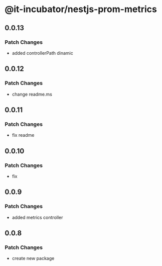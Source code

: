 # @it-incubator/nestjs-prom-metrics

## 0.0.13
### Patch Changes

- added controllerPath dinamic

## 0.0.12
### Patch Changes

- change readme.ms

## 0.0.11
### Patch Changes

- fix readme

## 0.0.10
### Patch Changes

- fix

## 0.0.9
### Patch Changes

- added metrics controller

## 0.0.8
### Patch Changes

- create new package
